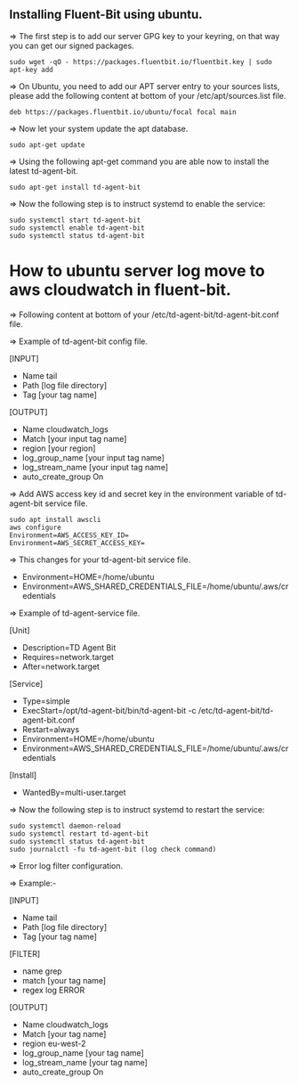 ## Installing Fluent-Bit using ubuntu.

=> The first step is to add our server GPG key to your keyring, on that way you can get our signed packages.

    sudo wget -qO - https://packages.fluentbit.io/fluentbit.key | sudo apt-key add

=> On Ubuntu, you need to add our APT server entry to your sources lists, please add the following content at bottom of your /etc/apt/sources.list file.

    deb https://packages.fluentbit.io/ubuntu/focal focal main

=> Now let your system update the apt database.

    sudo apt-get update

=> Using the following apt-get command you are able now to install the latest td-agent-bit.

    sudo apt-get install td-agent-bit

=> Now the following step is to instruct systemd to enable the service:

    sudo systemctl start td-agent-bit
    sudo systemctl enable td-agent-bit
    sudo systemctl status td-agent-bit
# How to ubuntu server log move to aws cloudwatch in fluent-bit.

=> Following content at bottom of your /etc/td-agent-bit/td-agent-bit.conf file.

=> Example of td-agent-bit config file.

[INPUT]


- Name tail
- Path [log file directory]
- Tag [your tag name]

[OUTPUT]

- Name cloudwatch_logs
- Match [your input tag name]
- region [your region]
- log_group_name [your input tag name]
- log_stream_name [your input tag name]
- auto_create_group On

=> Add AWS access key id and secret key in the environment variable of td-agent-bit service file.

    sudo apt install awscli
    aws configure
    Environment=AWS_ACCESS_KEY_ID=
    Environment=AWS_SECRET_ACCESS_KEY=

=> This changes for your td-agent-bit service file.

- Environment=HOME=/home/ubuntu
- Environment=AWS_SHARED_CREDENTIALS_FILE=/home/ubuntu/.aws/credentials

=> Example of td-agent-service file.

[Unit]

- Description=TD Agent Bit
- Requires=network.target
- After=network.target

[Service]

- Type=simple
- ExecStart=/opt/td-agent-bit/bin/td-agent-bit -c /etc/td-agent-bit/td-agent-bit.conf
- Restart=always
- Environment=HOME=/home/ubuntu
- Environment=AWS_SHARED_CREDENTIALS_FILE=/home/ubuntu/.aws/credentials

[Install]

- WantedBy=multi-user.target

=> Now the following step is to instruct systemd to restart the service:

    sudo systemctl daemon-reload
    sudo systemctl restart td-agent-bit
    sudo systemctl status td-agent-bit
    sudo journalctl -fu td-agent-bit (log check command)

=> Error log filter configuration.

=> Example:-

[INPUT]

- Name tail
- Path [log file directory]
- Tag [your tag name]

[FILTER]

- name grep
- match [your tag name]
- regex log ERROR

[OUTPUT]

- Name cloudwatch_logs
- Match [your tag name]
- region eu-west-2
- log_group_name [your tag name]
- log_stream_name [your tag name]
- auto_create_group On